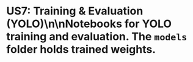 # US7: Training & Evaluation (YOLO)\n\nNotebooks for YOLO training and evaluation. The `models` folder holds trained weights.